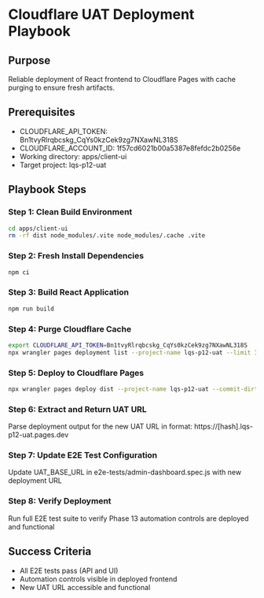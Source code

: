 # Cloudflare UAT Deployment Playbook

## Purpose
Reliable deployment of React frontend to Cloudflare Pages with cache purging to ensure fresh artifacts.

## Prerequisites
- CLOUDFLARE_API_TOKEN: Bn1tvyRlrqbcskg_CqYs0kzCek9zg7NXawNL318S
- CLOUDFLARE_ACCOUNT_ID: 1f57cd6021b00a5387e8fefdc2b0256e
- Working directory: apps/client-ui
- Target project: lqs-p12-uat

## Playbook Steps

### Step 1: Clean Build Environment
```bash
cd apps/client-ui
rm -rf dist node_modules/.vite node_modules/.cache .vite
```

### Step 2: Fresh Install Dependencies
```bash
npm ci
```

### Step 3: Build React Application
```bash
npm run build
```

### Step 4: Purge Cloudflare Cache
```bash
export CLOUDFLARE_API_TOKEN=Bn1tvyRlrqbcskg_CqYs0kzCek9zg7NXawNL318S
npx wrangler pages deployment list --project-name lqs-p12-uat --limit 1
```

### Step 5: Deploy to Cloudflare Pages
```bash
npx wrangler pages deploy dist --project-name lqs-p12-uat --commit-dirty=true
```

### Step 6: Extract and Return UAT URL
Parse deployment output for the new UAT URL in format: https://[hash].lqs-p12-uat.pages.dev

### Step 7: Update E2E Test Configuration
Update UAT_BASE_URL in e2e-tests/admin-dashboard.spec.js with new deployment URL

### Step 8: Verify Deployment
Run full E2E test suite to verify Phase 13 automation controls are deployed and functional

## Success Criteria
- All E2E tests pass (API and UI)
- Automation controls visible in deployed frontend
- New UAT URL accessible and functional
